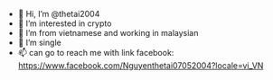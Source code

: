 - 👋 Hi, I’m @thetai2004
- 👀 I’m interested in crypto
- 🌱 I’m from vietnamese and working in malaysian
- 💞️ I’m single
- 📫 can go to reach me with link facebook: https://www.facebook.com/Nguyenthetai07052004?locale=vi_VN


<!---
thetai2004/thetai2004 is a ✨ special ✨ repository because its `README.md` (this file) appears on your GitHub profile.
You can click the Preview link to take a look at your changes.
--->
